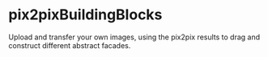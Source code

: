 # pix2pixBuildingBlocks

Upload and transfer your own images, using the pix2pix results to drag and construct different abstract facades.
